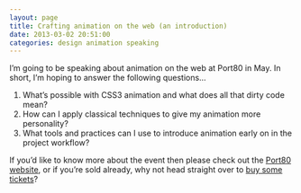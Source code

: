 ```yaml
---
layout: page 
title: Crafting animation on the web (an introduction)
date: 2013-03-02 20:51:00
categories: design animation speaking
---
```


I&#8217;m going to be speaking about animation on the web at Port80 in May. In short, I&#8217;m hoping to answer the following questions&#8230;

<!--more-->

  1. What&#8217;s possible with CSS3 animation and what does all that dirty code mean?
  2. How can I apply classical techniques to give my animation more personality?
  3. What tools and practices can I use to introduce animation early on in the project workflow?

If you&#8217;d like to know more about the event then please check out the [Port80 website][1], or if you&#8217;re sold already, why not head straight over to [buy some tickets][2]?

 [1]: http://port80events.co.uk/event/port80-2013/ "Port80 2013 Event Information"
 [2]: http://www.eventbrite.com/event/5212235938 "Buy tickets to Port80 2013"
